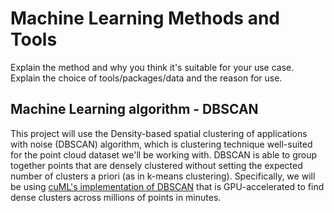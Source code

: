 # Machine Learning Methods and Tools

Explain the method and why you think it's suitable for your use case.
Explain the choice of tools/packages/data and the reason for use.

## Machine Learning algorithm - DBSCAN

This project will use the Density-based spatial clustering of applications with
noise (DBSCAN) algorithm, which is clustering technique well-suited for the
point cloud dataset we'll be working with. DBSCAN is able to group together
points that are densely clustered without setting the expected number of
clusters a priori (as in k-means clustering). Specifically, we will be using
[cuML's implementation of DBSCAN](https://docs.rapids.ai/api/cuml/23.02/api.html#cuml.DBSCAN)
that is GPU-accelerated to find dense clusters across millions of points in
minutes.
